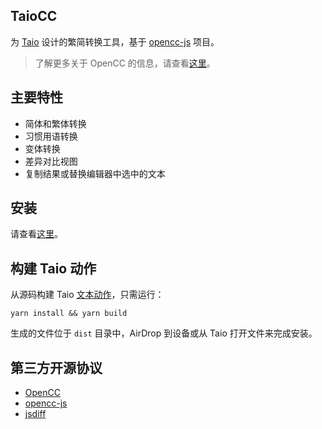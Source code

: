 ## TaioCC

为 [Taio](https://taio.app) 设计的繁简转换工具，基于 [opencc-js](https://github.com/nk2028/opencc-js) 项目。

> 了解更多关于 OpenCC 的信息，请查看[这里](https://github.com/BYVoid/OpenCC)。

## 主要特性

- 简体和繁体转换
- 习惯用语转换
- 变体转换
- 差异对比视图
- 复制结果或替换编辑器中选中的文本

## 安装

请查看[这里](https://actions.taio.app/#/cn/utility?id=TaioCC)。

## 构建 Taio 动作

从源码构建 Taio [文本动作](https://docs.taio.app/#/cn/quick-start/actions)，只需运行：

```
yarn install && yarn build
```

生成的文件位于 `dist` 目录中，AirDrop 到设备或从 Taio 打开文件来完成安装。

## 第三方开源协议

- [OpenCC](https://github.com/BYVoid/OpenCC/blob/master/LICENSE)
- [opencc-js](https://github.com/nk2028/opencc-js/blob/main/LICENSE)
- [jsdiff](https://github.com/kpdecker/jsdiff/blob/master/LICENSE)